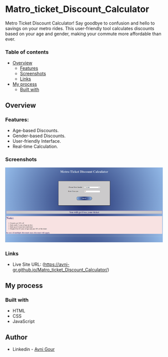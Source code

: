 # Matro_ticket_Discount_Calculator
Metro Ticket Discount Calculator! Say goodbye to confusion and hello to savings on your metro rides. This user-friendly tool calculates discounts based on your age and gender, making your commute more affordable than ever.



### Table of contents

- [Overview](#overview)
  - [Features](#Features)
  - [Screenshots](#screenshots)
  - [Links](#links)
- [My process](#my-process)
  - [Built with](#built-with)

## Overview

### Features:
- Age-based Discounts.
- Gender-based Discounts.
- User-friendly Interface.
- Real-time Calculation.

### Screenshots

![](https://github.com/Avni-gr/Matro_ticket_Discount_Calculator/blob/main/Screenshot%202024-04-16%20212606.png?raw=true)


### Links

- Live Site URL: (https://avni-gr.github.io/Matro_ticket_Discount_Calculator/)

## My process

### Built with

- HTML
- CSS
- JavaScript

## Author

- Linkedin - [Avni Gour](https://www.linkedin.com/in/avni-gour-aa2375201/)






